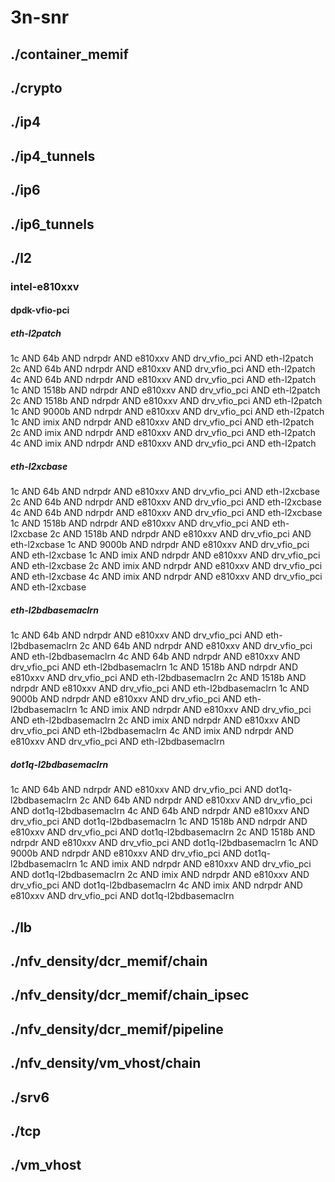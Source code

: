# 3n-snr
## ./container_memif
## ./crypto
## ./ip4
## ./ip4_tunnels
## ./ip6
## ./ip6_tunnels
## ./l2
### intel-e810xxv
#### dpdk-vfio-pci
##### eth-l2patch
1c AND 64b AND ndrpdr AND e810xxv AND drv_vfio_pci AND eth-l2patch
2c AND 64b AND ndrpdr AND e810xxv AND drv_vfio_pci AND eth-l2patch
4c AND 64b AND ndrpdr AND e810xxv AND drv_vfio_pci AND eth-l2patch
1c AND 1518b AND ndrpdr AND e810xxv AND drv_vfio_pci AND eth-l2patch
2c AND 1518b AND ndrpdr AND e810xxv AND drv_vfio_pci AND eth-l2patch
1c AND 9000b AND ndrpdr AND e810xxv AND drv_vfio_pci AND eth-l2patch
1c AND imix AND ndrpdr AND e810xxv AND drv_vfio_pci AND eth-l2patch
2c AND imix AND ndrpdr AND e810xxv AND drv_vfio_pci AND eth-l2patch
4c AND imix AND ndrpdr AND e810xxv AND drv_vfio_pci AND eth-l2patch
##### eth-l2xcbase
1c AND 64b AND ndrpdr AND e810xxv AND drv_vfio_pci AND eth-l2xcbase
2c AND 64b AND ndrpdr AND e810xxv AND drv_vfio_pci AND eth-l2xcbase
4c AND 64b AND ndrpdr AND e810xxv AND drv_vfio_pci AND eth-l2xcbase
1c AND 1518b AND ndrpdr AND e810xxv AND drv_vfio_pci AND eth-l2xcbase
2c AND 1518b AND ndrpdr AND e810xxv AND drv_vfio_pci AND eth-l2xcbase
1c AND 9000b AND ndrpdr AND e810xxv AND drv_vfio_pci AND eth-l2xcbase
1c AND imix AND ndrpdr AND e810xxv AND drv_vfio_pci AND eth-l2xcbase
2c AND imix AND ndrpdr AND e810xxv AND drv_vfio_pci AND eth-l2xcbase
4c AND imix AND ndrpdr AND e810xxv AND drv_vfio_pci AND eth-l2xcbase
##### eth-l2bdbasemaclrn
1c AND 64b AND ndrpdr AND e810xxv AND drv_vfio_pci AND eth-l2bdbasemaclrn
2c AND 64b AND ndrpdr AND e810xxv AND drv_vfio_pci AND eth-l2bdbasemaclrn
4c AND 64b AND ndrpdr AND e810xxv AND drv_vfio_pci AND eth-l2bdbasemaclrn
1c AND 1518b AND ndrpdr AND e810xxv AND drv_vfio_pci AND eth-l2bdbasemaclrn
2c AND 1518b AND ndrpdr AND e810xxv AND drv_vfio_pci AND eth-l2bdbasemaclrn
1c AND 9000b AND ndrpdr AND e810xxv AND drv_vfio_pci AND eth-l2bdbasemaclrn
1c AND imix AND ndrpdr AND e810xxv AND drv_vfio_pci AND eth-l2bdbasemaclrn
2c AND imix AND ndrpdr AND e810xxv AND drv_vfio_pci AND eth-l2bdbasemaclrn
4c AND imix AND ndrpdr AND e810xxv AND drv_vfio_pci AND eth-l2bdbasemaclrn
##### dot1q-l2bdbasemaclrn
1c AND 64b AND ndrpdr AND e810xxv AND drv_vfio_pci AND dot1q-l2bdbasemaclrn
2c AND 64b AND ndrpdr AND e810xxv AND drv_vfio_pci AND dot1q-l2bdbasemaclrn
4c AND 64b AND ndrpdr AND e810xxv AND drv_vfio_pci AND dot1q-l2bdbasemaclrn
1c AND 1518b AND ndrpdr AND e810xxv AND drv_vfio_pci AND dot1q-l2bdbasemaclrn
2c AND 1518b AND ndrpdr AND e810xxv AND drv_vfio_pci AND dot1q-l2bdbasemaclrn
1c AND 9000b AND ndrpdr AND e810xxv AND drv_vfio_pci AND dot1q-l2bdbasemaclrn
1c AND imix AND ndrpdr AND e810xxv AND drv_vfio_pci AND dot1q-l2bdbasemaclrn
2c AND imix AND ndrpdr AND e810xxv AND drv_vfio_pci AND dot1q-l2bdbasemaclrn
4c AND imix AND ndrpdr AND e810xxv AND drv_vfio_pci AND dot1q-l2bdbasemaclrn
## ./lb
## ./nfv_density/dcr_memif/chain
## ./nfv_density/dcr_memif/chain_ipsec
## ./nfv_density/dcr_memif/pipeline
## ./nfv_density/vm_vhost/chain
## ./srv6
## ./tcp
## ./vm_vhost
